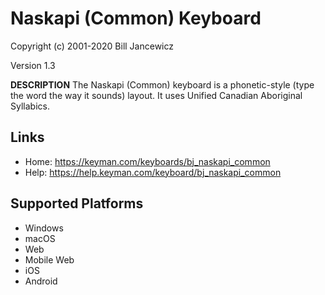 Naskapi (Common) Keyboard
=====================

Copyright (c) 2001-2020 Bill Jancewicz

Version 1.3

__DESCRIPTION__
The Naskapi (Common) keyboard is a phonetic-style 
(type the word the way it sounds) layout. It uses Unified Canadian Aboriginal Syllabics.

Links
-----

 * Home:     https://keyman.com/keyboards/bj_naskapi_common
 * Help:     https://help.keyman.com/keyboard/bj_naskapi_common

Supported Platforms
-------------------
 * Windows
 * macOS
 * Web
 * Mobile Web
 * iOS
 * Android

